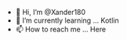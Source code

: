 - 👋 Hi, I’m @Xander180
- 🌱 I’m currently learning ... Kotlin
- 📫 How to reach me ... Here 

<!---
Xander180/Xander180 is a ✨ special ✨ repository because its `README.md` (this file) appears on your GitHub profile.
You can click the Preview link to take a look at your changes.
--->

